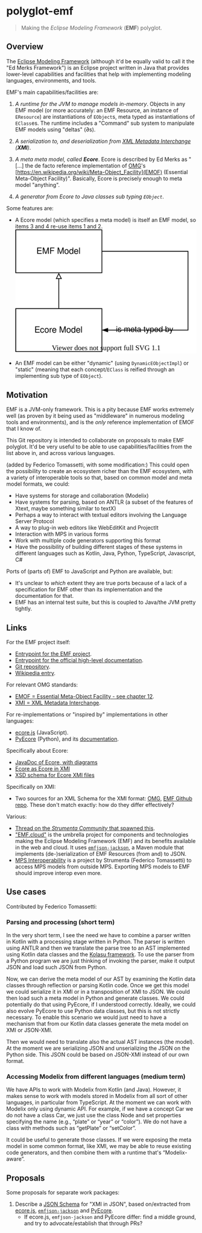 # polyglot-emf

> Making the *Eclipse Modeling Framework* (**EMF**) polyglot.


## Overview

The [Eclipse Modeling Framework](https://www.eclipse.org/modeling/emf/) (although it'd be equally valid to call it the "Ed Merks Framework") is an Eclipse project written in Java that provides lower-level capabilities and facilities that help with implementing modeling languages, environments, and tools.

EMF's main capabilities/facilities are:

1. _A runtime for the JVM to manage models in-memory_.
	Objects in any EMF model (or more accurately: an EMF Resource, an instance of `EResource`) are instantiations of `EObject`s, meta typed as instantiations of `EClass`es.
	The runtime includes a "Command" sub system to manipulate EMF models using "deltas" (∂s).

2. _A serialization to, and deserialization from [XML Metadata Interchange](https://en.wikipedia.org/wiki/XML_Metadata_Interchange) (**XMI**)_.

3. _A meta meta model, called **Ecore**_.
	Ecore is described by Ed Merks as "[...] the de facto reference implementation of [OMG](https://en.wikipedia.org/wiki/Object_Management_Group)'s [https://en.wikipedia.org/wiki/Meta-Object_Facility](EMOF) (Essential Meta-Object Facility)".
	Basically, Ecore is precisely enough to meta model "anything".

4. _A generator from Ecore to Java classes sub typing `EObject`_.

Some features are:

* A Ecore model (which specifies a meta model) is itself an EMF model, so items 3 and 4 re-use items 1 and 2.
	![Relations between EMF and Ecore models](./images/EMF-Ecore-relation.svg)

* An EMF model can be either "dynamic" (using `DynamicEObjectImpl`) or "static" (meaning that each concept/`EClass` is reified through an implementing sub type of `EObject`).


## Motivation

EMF is a JVM-only framework.
This is a pity because EMF works extremely well (as proven by it being used as "middleware" in numerous modeling tools and environments), and is the _only_ reference implementation of EMOF that I know of.

This Git repository is intended to collaborate on proposals to make EMF polyglot.
It'd be very useful to be able to use capabilities/facilities from the list above in, and across various languages.

(added by Federico Tomassetti, with some modification:)
This could open the possibility to create an ecosystem richer than the EMF ecosystem, with a variety of interoperable tools so that, based on common model and meta model formats, we could:

* Have systems for storage and collaboration (Modelix)
* Have systems for parsing, based on ANTLR (a subset of the features of Xtext, maybe something similar to textX)
* Perhaps a way to interact with textual editors involving the Language Server Protocol
* A way to plug-in web editors like WebEditKit and ProjectIt
* Interaction with MPS in various forms
* Work with multiple code generators supporting this format
* Have the possibility of building different stages of these systems in different languages such as Kotlin, Java, Python, TypeScript, Javascript, C#

Ports of (parts of) EMF to JavaScript and Python are available, but:

* It's unclear to _which_ extent they are true ports because of a lack of a specification for EMF other than its implementation and the documentation for that.
* EMF has an internal test suite, but this is coupled to Java/the JVM pretty tightly.


## Links

For the EMF project itself:

* [Entrypoint for the EMF project](https://www.eclipse.org/modeling/emf/).
* [Entrypoint for the official high-level documentation](https://www.eclipse.org/modeling/emf/docs/).
* [Git repository](https://github.com/eclipse/emf).
* [Wikipedia entry](https://en.wikipedia.org/wiki/Eclipse_Modeling_Framework).

For relevant OMG standards:

* [EMOF = Essential Meta-Object Facility - see chapter 12](https://www.omg.org/spec/MOF/2.4.1/PDF).
* [XMI = XML Metadata Interchange](https://www.omg.org/spec/XMI).

For re-implementations or "inspired by" implementations in other languages:

* [ecore.js](https://emfjson.github.io/projects/ecorejs/latest/) (JavaScript).
* [PyEcore](https://github.com/pyecore/pyecore) (Python), and its [documentation](https://pyecore.readthedocs.io/en/latest/).

Specifically about Ecore:

* [JavaDoc of Ecore, with diagrams](http://download.eclipse.org/modeling/emf/emf/javadoc/2.10.0/org/eclipse/emf/ecore/package-summary.html)
* [Ecore as Ecore in XMI](https://github.com/eclipse/emf/blob/master/plugins/org.eclipse.emf.ecore/model/Ecore.ecore)
* [XSD schema for Ecore XMI files](https://github.com/eclipse/emf/blob/master/plugins/org.eclipse.emf.ecore/model/Ecore.xsd)

Specifically on XMI:

* 	Two sources for an XML Schema for the XMI format: [OMG](https://www.omg.org/spec/XMI/20131001/XMI.xsd), [EMF Github repo](https://github.com/eclipse/emf/blob/master/plugins/org.eclipse.emf.ecore/model/XMI.xsd).
	These don't match exactly: how do they differ effectively?

Various:

* [Thread on the _Strumenta Community_ that spawned this](https://d.strumenta.community/t/polyglot-modeling-metamodeling-formats-and-frameworks/1071).
* ["EMF.cloud"](https://www.eclipse.org/emfcloud/) is the umbrella project for components and technologies making the Eclipse Modeling Framework (EMF) and its benefits available in the web and cloud.
	It uses [`emfjson-jackson`](https://github.com/emfjson/emfjson-jackson), a Maven module that implements (de-)serialization of EMF Resources (from and) to JSON.
* [MPS Interoperability](https://github.com/strumenta/mpsinterop) is a project by Strumenta (Federico Tomassetti) to access MPS models from outside MPS.
	Exporting MPS models to EMF should improve interop even more.


## Use cases

Contributed by Federico Tomassetti:

### Parsing and processing (short term)

In the very short term, I see the need we have to combine a parser written in Kotlin with a processing stage written in Python.
The parser is written using ANTLR and then we translate the parse tree to an AST implemented using Kotlin data classes and the [Kolasu framework](https://github.com/Strumenta/kolasu).
To use the parser from a Python program we are just thinking of invoking the parser, make it output JSON and load such JSON from Python.

Now, we can derive the meta model of our AST by examining the Kotlin data classes through reflection or parsing Kotlin code.
Once we get this model we could serialize it in XMI or in a transposition of XMI to JSON.
We could then load such a meta model in Python and generate classes.
We could potentially do that using PyEcore, if I understood correctly.
Ideally, we could also evolve PyEcore to use Python data classes, but this is not strictly necessary.
To enable this scenario we would just need to have a mechanism that from our Kotlin data classes generate the meta model on XMI or JSON-XMI.

Then we would need to translate also the actual AST instances (the model).
At the moment we are serializing JSON and unserializing the JSON on the Python side.
This JSON could be based on JSON-XMI instead of our own format.

### Accessing Modelix from different languages (medium term)

We have APIs to work with Modelix from Kotlin (and Java).
However, it makes sense to work with models stored in Modelix from all sort of other languages, in particular from TypeScript.
At the moment we can work with Modelix only using dynamic API.
For example, if we have a concept Car we do not have a class Car, we just use the class Node and set properties specifying the name (e.g., “plate” or “year” or “color”).
We do not have a class with methods such as “getPlate” or “setColor”.

It could be useful to generate those classes.
If we were exposing the meta model in some common format, like XMI, we may be able to reuse existing code generators, and then combine them with a runtime that's “Modelix-aware”.


## Proposals

Some proposals for separate work packages:

1. Describe a [JSON Schema](https://json-schema.org/specification.html) for "XMI in JSON", based on/extracted from [ecore.js](https://emfjson.github.io/projects/ecorejs/latest/), [`emfjson-jackson`](https://github.com/emfjson/emfjson-jackson) and [PyEcore](https://github.com/pyecore/pyecore).
	* If ecore.js, `emfjson-jackson` and PyEcore differ: find a middle ground, and try to advocate/establish that through PRs?


